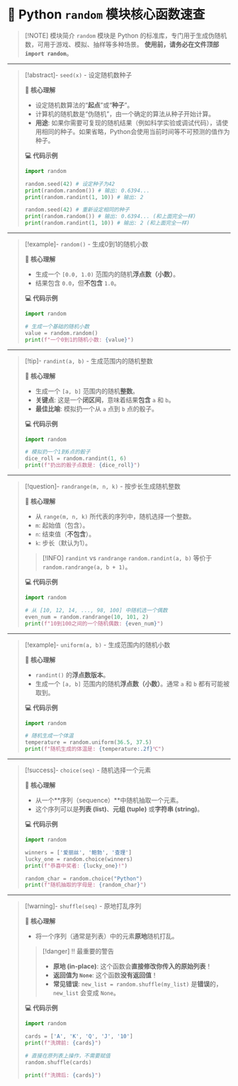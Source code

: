 # 🐍 Python `random` 模块核心函数速查

> [!NOTE] 模块简介
> `random` 模块是 Python 的标准库，专门用于生成伪随机数，可用于游戏、模拟、抽样等多种场景。
> **使用前，请务必在文件顶部 `import random`**。

---

> [!abstract]- `seed(x)` - 设定随机数种子
> 
> **🎯 核心理解**
> - 设定随机数算法的“**起点**”或“**种子**”。
> - 计算机的随机数是“伪随机”，由一个确定的算法从种子开始计算。
> - **用途**: 如果你需要可复现的随机结果（例如科学实验或调试代码），请使用相同的种子。如果省略，Python会使用当前时间等不可预测的值作为种子。
> 
> **💻 代码示例**
> ```python
> import random
> 
> random.seed(42) # 设定种子为42
> print(random.random()) # 输出: 0.6394...
> print(random.randint(1, 10)) # 输出: 2
> 
> random.seed(42) # 重新设定相同的种子
> print(random.random()) # 输出: 0.6394... (和上面完全一样)
> print(random.randint(1, 10)) # 输出: 2 (和上面完全一样)
> ```

---

> [!example]- `random()` - 生成0到1的随机小数
> 
> **🎯 核心理解**
> - 生成一个 `[0.0, 1.0)` 范围内的随机**浮点数（小数）**。
> - 结果包含 `0.0`，但**不包含** `1.0`。
> 
> **💻 代码示例**
> ```python
> import random
> 
> # 生成一个基础的随机小数
> value = random.random()
> print(f"一个0到1的随机小数: {value}")
> ```

---

> [!tip]- `randint(a, b)` - 生成范围内的随机整数
> 
> **🎯 核心理解**
> - 生成一个 `[a, b]` 范围内的随机**整数**。
> - **关键点**: 这是一个**闭区间**，意味着结果**包含** `a` 和 `b`。
> - **最佳比喻**: 模拟扔一个从 `a` 点到 `b` 点的骰子。
> 
> **💻 代码示例**
> ```python
> import random
> 
> # 模拟扔一个1到6点的骰子
> dice_roll = random.randint(1, 6)
> print(f"扔出的骰子点数是: {dice_roll}")
> ```

---

> [!question]- `randrange(m, n, k)` - 按步长生成随机整数
> 
> **🎯 核心理解**
> - 从 `range(m, n, k)` 所代表的序列中，随机选择一个整数。
> - `m`: 起始值（包含）。
> - `n`: 结束值（**不包含**）。
> - `k`: 步长（默认为1）。
> 
> > [!INFO] `randint` vs `randrange`
> > `random.randint(a, b)` 等价于 `random.randrange(a, b + 1)`。
> 
> **💻 代码示例**
> ```python
> import random
> 
> # 从 [10, 12, 14, ..., 98, 100] 中随机选一个偶数
> even_num = random.randrange(10, 101, 2)
> print(f"10到100之间的一个随机偶数: {even_num}")
> ```

---

> [!example]- `uniform(a, b)` - 生成范围内的随机小数
> 
> **🎯 核心理解**
> - `randint()` 的**浮点数版本**。
> - 生成一个 `[a, b]` 范围内的随机**浮点数（小数）**。通常 `a` 和 `b` 都有可能被取到。
> 
> **💻 代码示例**
> ```python
> import random
> 
> # 随机生成一个体温
> temperature = random.uniform(36.5, 37.5)
> print(f"随机生成的体温是: {temperature:.2f}℃")
> ```

---

> [!success]- `choice(seq)` - 随机选择一个元素
> 
> **🎯 核心理解**
> - 从一个**序列（sequence）**中随机抽取一个元素。
> - 这个序列可以是**列表 (list)**、**元组 (tuple)** 或**字符串 (string)**。
> 
> **💻 代码示例**
> ```python
> import random
> 
> winners = ['爱丽丝', '鲍勃', '查理']
> lucky_one = random.choice(winners)
> print(f"恭喜中奖者: {lucky_one}!")
> 
> random_char = random.choice("Python")
> print(f"随机抽取的字母是: {random_char}")
> ```

---

> [!warning]- `shuffle(seq)` - 原地打乱序列
> 
> **🎯 核心理解**
> - 将一个序列（通常是列表）中的元素**原地**随机打乱。
> 
> > [!danger] ‼️ 最重要的警告
> > - **原地 (in-place)**: 这个函数会**直接修改你传入的原始列表**！
> > - **返回值为 `None`**: 这个函数**没有返回值**！
> > - **常见错误**: `new_list = random.shuffle(my_list)` 是**错误**的，`new_list` 会变成 `None`。
> 
> **💻 代码示例**
> ```python
> import random
> 
> cards = ['A', 'K', 'Q', 'J', '10']
> print(f"洗牌前: {cards}")
> 
> # 直接在原列表上操作，不需要赋值
> random.shuffle(cards) 
> 
> print(f"洗牌后: {cards}")
> ```
